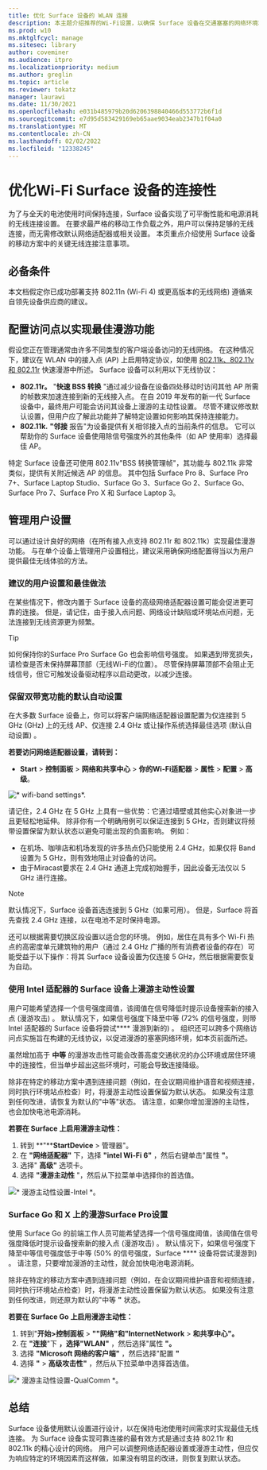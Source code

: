 ```yaml
---
title: 优化 Surface 设备的 WLAN 连接
description: 本主题介绍推荐的Wi-Fi设置，以确保 Surface 设备在交通塞塞的网络环境和移动方案中保持连接。
ms.prod: w10
ms.mktglfcycl: manage
ms.sitesec: library
author: coveminer
ms.audience: itpro
ms.localizationpriority: medium
ms.author: greglin
ms.topic: article
ms.reviewer: tokatz
manager: laurawi
ms.date: 11/30/2021
ms.openlocfilehash: e031b485979b20d6206398840466d553772b6f1d
ms.sourcegitcommit: e7d95d583429169eb65aae9034eab2347b1f04a0
ms.translationtype: MT
ms.contentlocale: zh-CN
ms.lasthandoff: 02/02/2022
ms.locfileid: "12338245"
---
```

# <a name="optimize-wi-fi-connectivity-on-surface-devices"></a>优化Wi-Fi Surface 设备的连接性

为了与全天的电池使用时间保持连接，Surface 设备实现了可平衡性能和电源消耗的无线连接设置。 在要求最严格的移动工作负载之外，用户可以保持足够的无线连接，而无需修改默认网络适配器或相关设置。 本页重点介绍使用 Surface 设备的移动方案中的关键无线连接注意事项。

## <a name="prerequisites"></a>必备条件

本文档假定你已成功部署支持 802.11n (Wi-Fi 4) 或更高版本的无线网络) 遵循来自领先设备供应商的建议。

## <a name="configuring-access-points-for-optimal-roaming-capabilities"></a>配置访问点以实现最佳漫游功能

假设您正在管理通常由许多不同类型的客户端设备访问的无线网络。 在这种情况下，建议在 WLAN 中的接入点 (AP) 上启用特定协议，如使用 [802.11k、802.11v 和 802.11r](/windows-hardware/drivers/network/fast-roaming-with-802-11k--802-11v--and-802-11r) 快速漫游中所述。 Surface 设备可以利用以下无线协议：

- **802.11r。** "**快速 BSS 转换** "通过减少设备在设备四处移动时访问其他 AP 所需的帧数来加速连接到新的无线接入点。 在自 2019 年发布的新一代 Surface 设备中，最终用户可能会访问其设备上漫游的主动性设置。 尽管不建议修改默认设置，但用户应了解此功能并了解特定设置如何影响其保持连接能力。
- **802.11k.** **"邻接** 报告"为设备提供有关相邻接入点的当前条件的信息。 它可以帮助你的 Surface 设备使用除信号强度外的其他条件（如 AP 使用率）选择最佳 AP。

特定 Surface 设备还可使用 802.11v"BSS 转换管理帧"，其功能与 802.11k 非常类似，提供有关附近候选 AP 的信息。 其中包括 Surface Pro 8、Surface Pro 7+、Surface Laptop Studio、Surface Go 3、Surface Go 2、Surface Go、Surface Pro 7、Surface Pro X 和 Surface Laptop 3。

## <a name="managing-user-settings"></a>管理用户设置

可以通过设计良好的网络（在所有接入点支持 802.11r 和 802.11k）实现最佳漫游功能。 与在单个设备上管理用户设置相比，建议采用确保网络配置得当以为用户提供最佳无线体验的方法。

### <a name="recommended-user-settings-and-best-practices"></a>建议的用户设置和最佳做法

在某些情况下，修改内置于 Surface 设备的高级网络适配器设置可能会促进更可靠的连接。 但是，请记住，由于接入点问题、网络设计缺陷或环境站点问题，无法连接到无线资源更为频繁。

> [!TIP]
> 如何保持你的Surface Pro Surface Go 也会影响信号强度。 如果遇到带宽损失，请检查是否未保持屏幕顶部（无线Wi-Fi的位置）。 尽管保持屏幕顶部不会阻止无线信号，但它可触发设备驱动程序以启动更改，以减少连接。

### <a name="keep-default-auto-setting-for-dual-bandwidth-capability"></a>保留双带宽功能的默认自动设置

在大多数 Surface 设备上，你可以将客户端网络适配器设置配置为仅连接到 5 GHz (GHz) 上的无线 AP、仅连接 2.4 GHz 或让操作系统选择最佳选项 (默认自动设置) 。

**若要访问网络适配器设置，请转到：**

- **Start** > **控制面板** > **网络和共享中心** > **你的Wi-Fi适配器** > **属性** > **配置** > **高级**。

![* wifi-band settings*.](images/wifi-band.png) <br>

请记住，2.4 GHz 在 5 GHz 上具有一些优势：它通过墙壁或其他实心对象进一步且更轻松地延伸。 除非你有一个明确用例可以保证连接到 5 GHz，否则建议将频带设置保留为默认状态以避免可能出现的负面影响。 例如：

- 在机场、咖啡店和机场发现的许多热点仍只能使用 2.4 GHz，如果仅将 Band 设置为 5 GHz，则有效地阻止对设备的访问。
- 由于Miracast要求在 2.4 GHz 通道上完成初始握手，因此设备无法仅以 5 GHz 进行连接。

> [!NOTE]
> 默认情况下，Surface 设备首选连接到 5 GHz（如果可用）。 但是，Surface 将首先查找 2.4 GHz 连接，以在电池不足时保持电源。

还可以根据需要切换区段设置以适合您的环境。 例如，居住在具有多个 Wi-Fi 热点的高密度单元建筑物的用户（通过 2.4 GHz 广播的所有消费者设备的存在）可能受益于以下操作：将其 Surface 设备设置为仅连接 5 GHz，然后根据需要恢复为自动。

### <a name="roaming-aggressiveness-settings-on-surface-devices-with-intel-adapters"></a>使用 Intel 适配器的 Surface 设备上漫游主动性设置

用户可能希望选择一个信号强度阈值，该阈值在信号降低时提示设备搜索新的接入点 (漫游攻击) 。 默认情况下，如果信号强度下降至中等 (72% 的信号强度，则带 Intel 适配器的 Surface 设备将尝试**** 漫游到新的) 。 组织还可以跨多个网络访问点实施旨在构建的无线协议，以促进漫游的塞塞网络环境，如本页前面所述。

虽然增加高于 **中等** 的漫游攻击性可能会改善高度交通状况的办公环境或居住环境中的连接性，但当单步超出这些环境时，可能会导致连接降级。

除非在特定的移动方案中遇到连接问题（例如，在会议期间维护语音和视频连接，同时执行环境站点检查）时，将漫游主动性设置保留为默认状态。 如果没有注意到任何改进，请恢复为默认的"中等"状态。 请注意，如果你增加漫游的主动性，也会加快电池电源消耗。

**若要在 Surface 上启用漫游主动性：**

1. 转到 **"****StartDevice** >  管理器"。
2. 在 **"网络适配器"** 下，选择 **"intel Wi-Fi 6"** ，然后右键单击"属性 **"**。
3. 选择" **高级"** 选项卡。
4. 选择 **"漫游主动性** "，然后从下拉菜单中选择你的首选值。

![* 漫游主动性设置-Intel *。](images/wifi-roaming-int.png) <br>

### <a name="roaming-aggressiveness-settings-on-surface-go-and-surface-pro-x"></a>Surface Go 和 X 上的漫游Surface Pro设置

使用 Surface Go 的前端工作人员可能希望选择一个信号强度阈值，该阈值在信号强度降低时提示设备搜索新的接入点 (漫游攻击) 。 默认情况下，如果信号强度下降至中等信号强度低于中等 (50% 的信号强度，Surface **** 设备将尝试漫游到) 。 请注意，只要增加漫游的主动性，就会加快电池电源消耗。

除非在特定的移动方案中遇到连接问题（例如，在会议期间维护语音和视频连接，同时执行环境站点检查）时，将漫游主动性设置保留为默认状态。 如果没有注意到任何改进，则还原为默认的"中等 **"** 状态。

**若要在 Surface Go 上启用漫游主动性：**

1. 转到"**开始>控制面板** > **""网络"和"InternetNetwork** >  **和共享中心"。**
2. 在 **"连接**"下 **，选择"WLAN"** ，然后选择"属性 **"。**
3. 选择 **"Microsoft 网络的客户端"** ，然后选择"配置 **"**
4. 选择 **"** > **高级攻击性"** ，然后从下拉菜单中选择首选值。

![* 漫游主动性设置-QualComm *。](images/wifi-roaming.png) <br>

## <a name="conclusion"></a>总结

Surface 设备使用默认设置进行设计，以在保持电池使用时间需求时实现最佳无线连接。 为 Surface 设备实现可靠连接的最有效方式是通过支持 802.11r 和 802.11k 的精心设计的网络。 用户可以调整网络适配器设置或漫游主动性，但应仅为响应特定的环境因素而这样做，如果没有明显的改进，则恢复到默认状态。
